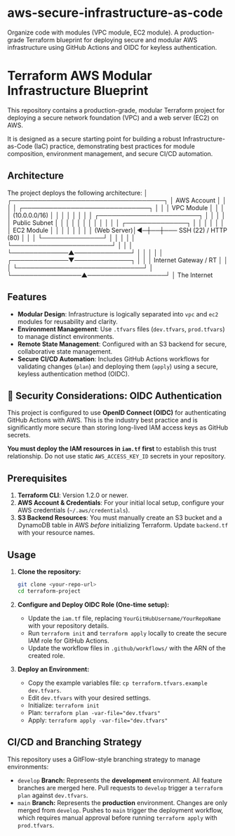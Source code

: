 # aws-secure-infrastructure-as-code
Organize code with modules (VPC module, EC2 module). A production-grade Terraform blueprint for deploying secure and modular AWS infrastructure using GitHub Actions and OIDC for keyless authentication.

# Terraform AWS Modular Infrastructure Blueprint

This repository contains a production-grade, modular Terraform project for deploying a secure network foundation (VPC) and a web server (EC2) on AWS.

It is designed as a secure starting point for building a robust Infrastructure-as-Code (IaC) practice, demonstrating best practices for module composition, environment management, and secure CI/CD automation.

## Architecture

The project deploys the following architecture:
│
┌───────────────────────────────────┐
│ AWS Account                       │
│                                   │
│  ┌─────────────────────────────┐  │
│  │         VPC Module          │  │
│  │     (10.0.0.0/16)           │  │
│  │                             │  │
│  │  ┌───────────────────────┐  │  │
│  │  │ Public Subnet         │  │  │
│  │  │                       │  │  │
│  │  │     ┌──────────────┐  │  │  │
│  │  │     │  EC2 Module  │  │  │  │
│  │  │     │  (Web Server)│◀─┼──┼─── SSH (22) / HTTP (80)
│  │  │     └──────────────┘  │  │  │
│  │  └───────────────────────┘  │  │
│  └─────────────▲─────────────┘  │
│                │                │
│  ┌─────────────▼─────────────┐  │
│  │   Internet Gateway / RT   │  │
│  └─────────────────────────────┘  │
└────────────────▲──────────────────┘
│
The Internet



## Features

- **Modular Design**: Infrastructure is logically separated into `vpc` and `ec2` modules for reusability and clarity.
- **Environment Management**: Use `.tfvars` files (`dev.tfvars`, `prod.tfvars`) to manage distinct environments.
- **Remote State Management**: Configured with an S3 backend for secure, collaborative state management.
- **Secure CI/CD Automation**: Includes GitHub Actions workflows for validating changes (`plan`) and deploying them (`apply`) using a secure, keyless authentication method (OIDC).

## 🚨 Security Considerations: OIDC Authentication

This project is configured to use **OpenID Connect (OIDC)** for authenticating GitHub Actions with AWS. This is the industry best practice and is significantly more secure than storing long-lived IAM access keys as GitHub secrets.

**You must deploy the IAM resources in `iam.tf` first** to establish this trust relationship. Do not use static `AWS_ACCESS_KEY_ID` secrets in your repository.

## Prerequisites

1.  **Terraform CLI**: Version 1.2.0 or newer.
2.  **AWS Account & Credentials**: For your initial local setup, configure your AWS credentials (`~/.aws/credentials`).
3.  **S3 Backend Resources**: You must manually create an S3 bucket and a DynamoDB table in AWS *before* initializing Terraform. Update `backend.tf` with your resource names.

## Usage

1.  **Clone the repository:**
    ```sh
    git clone <your-repo-url>
    cd terraform-project
    ```

2.  **Configure and Deploy OIDC Role (One-time setup):**
    -   Update the `iam.tf` file, replacing `YourGitHubUsername/YourRepoName` with your repository details.
    -   Run `terraform init` and `terraform apply` locally to create the secure IAM role for GitHub Actions.
    -   Update the workflow files in `.github/workflows/` with the ARN of the created role.

3.  **Deploy an Environment:**
    -   Copy the example variables file: `cp terraform.tfvars.example dev.tfvars`.
    -   Edit `dev.tfvars` with your desired settings.
    -   Initialize: `terraform init`
    -   Plan: `terraform plan -var-file="dev.tfvars"`
    -   Apply: `terraform apply -var-file="dev.tfvars"`

## CI/CD and Branching Strategy

This repository uses a GitFlow-style branching strategy to manage environments:

-   `develop` **Branch:** Represents the **development** environment. All feature branches are merged here. Pull requests to `develop` trigger a `terraform plan` against `dev.tfvars`.
-   `main` **Branch:** Represents the **production** environment. Changes are only merged from `develop`. Pushes to `main` trigger the deployment workflow, which requires manual approval before running `terraform apply` with `prod.tfvars`.
